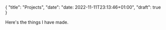 {
    "title": "Projects",
    "date": "date: 2022-11-11T23:13:46+01:00",
    "draft": true
}

Here's the things I have made.